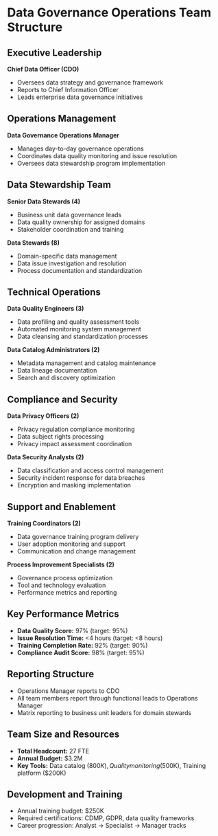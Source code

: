 # Data Governance Operations Team Structure

## Executive Leadership
**Chief Data Officer (CDO)**
- Oversees data strategy and governance framework
- Reports to Chief Information Officer
- Leads enterprise data governance initiatives

## Operations Management
**Data Governance Operations Manager**
- Manages day-to-day governance operations
- Coordinates data quality monitoring and issue resolution
- Oversees data stewardship program implementation

## Data Stewardship Team
**Senior Data Stewards (4)**
- Business unit data governance leads
- Data quality ownership for assigned domains
- Stakeholder coordination and training

**Data Stewards (8)**
- Domain-specific data management
- Data issue investigation and resolution
- Process documentation and standardization

## Technical Operations
**Data Quality Engineers (3)**
- Data profiling and quality assessment tools
- Automated monitoring system management
- Data cleansing and standardization processes

**Data Catalog Administrators (2)**
- Metadata management and catalog maintenance
- Data lineage documentation
- Search and discovery optimization

## Compliance and Security
**Data Privacy Officers (2)**
- Privacy regulation compliance monitoring
- Data subject rights processing
- Privacy impact assessment coordination

**Data Security Analysts (2)**
- Data classification and access control management
- Security incident response for data breaches
- Encryption and masking implementation

## Support and Enablement
**Training Coordinators (2)**
- Data governance training program delivery
- User adoption monitoring and support
- Communication and change management

**Process Improvement Specialists (2)**
- Governance process optimization
- Tool and technology evaluation
- Performance metrics and reporting

## Key Performance Metrics
- **Data Quality Score:** 97% (target: 95%)
- **Issue Resolution Time:** <4 hours (target: <8 hours)
- **Training Completion Rate:** 92% (target: 90%)
- **Compliance Audit Score:** 98% (target: 95%)

## Reporting Structure
- Operations Manager reports to CDO
- All team members report through functional leads to Operations Manager
- Matrix reporting to business unit leaders for domain stewards

## Team Size and Resources
- **Total Headcount:** 27 FTE
- **Annual Budget:** $3.2M
- **Key Tools:** Data catalog ($800K), Quality monitoring ($500K), Training platform ($200K)

## Development and Training
- Annual training budget: $250K
- Required certifications: CDMP, GDPR, data quality frameworks
- Career progression: Analyst → Specialist → Manager tracks
